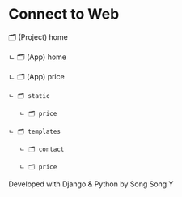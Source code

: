 # Connect to Web

🗂 (Project) home

 ㄴ 🗂 (App) home
 
 ㄴ 🗂 (App) price
 
    ㄴ 🗂 static
    
       ㄴ 🗂 price
       
    ㄴ 🗂 templates
    
       ㄴ 🗂 contact
       
       ㄴ 🗂 price
 
Developed with Django & Python
by Song Song Y

